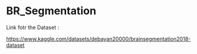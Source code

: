 # BR_Segmentation

Link fotr the Dataset : 

https://www.kaggle.com/datasets/debayan20000/brainsegmentation2018-dataset
